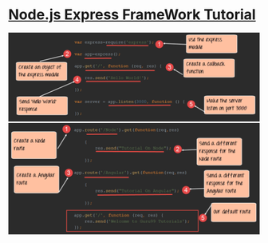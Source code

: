 # [Node.js Express FrameWork Tutorial](https://www.guru99.com/node-js-express.html)
![picture if failed desplay](./src/express-e1.png)
![picture if failed desplay](./src/express-e2.png)
# 